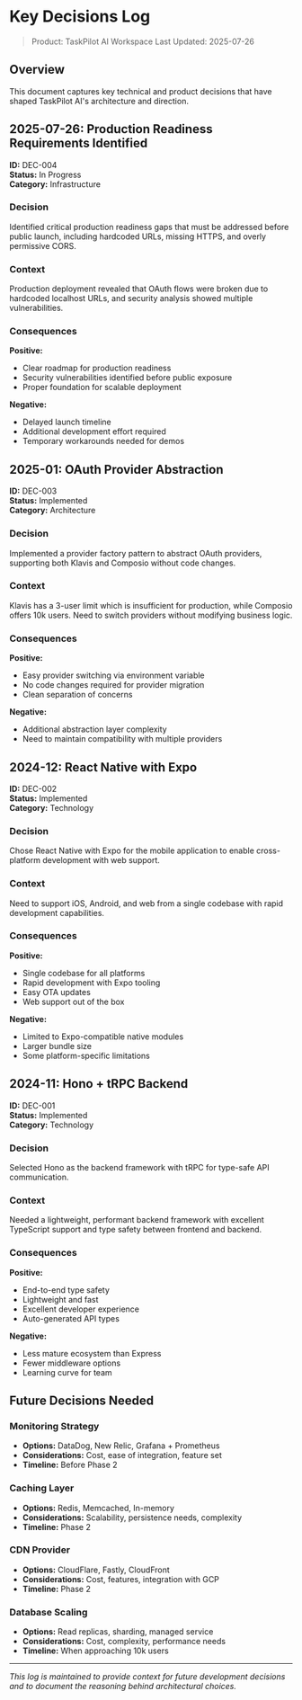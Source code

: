 # Key Decisions Log

> Product: TaskPilot AI Workspace
> Last Updated: 2025-07-26

## Overview

This document captures key technical and product decisions that have shaped TaskPilot AI's architecture and direction.

## 2025-07-26: Production Readiness Requirements Identified

**ID:** DEC-004  
**Status:** In Progress  
**Category:** Infrastructure  

### Decision
Identified critical production readiness gaps that must be addressed before public launch, including hardcoded URLs, missing HTTPS, and overly permissive CORS.

### Context
Production deployment revealed that OAuth flows were broken due to hardcoded localhost URLs, and security analysis showed multiple vulnerabilities.

### Consequences
**Positive:**
- Clear roadmap for production readiness
- Security vulnerabilities identified before public exposure
- Proper foundation for scalable deployment

**Negative:**
- Delayed launch timeline
- Additional development effort required
- Temporary workarounds needed for demos

## 2025-01: OAuth Provider Abstraction

**ID:** DEC-003  
**Status:** Implemented  
**Category:** Architecture  

### Decision
Implemented a provider factory pattern to abstract OAuth providers, supporting both Klavis and Composio without code changes.

### Context
Klavis has a 3-user limit which is insufficient for production, while Composio offers 10k users. Need to switch providers without modifying business logic.

### Consequences
**Positive:**
- Easy provider switching via environment variable
- No code changes required for provider migration
- Clean separation of concerns

**Negative:**
- Additional abstraction layer complexity
- Need to maintain compatibility with multiple providers

## 2024-12: React Native with Expo

**ID:** DEC-002  
**Status:** Implemented  
**Category:** Technology  

### Decision
Chose React Native with Expo for the mobile application to enable cross-platform development with web support.

### Context
Need to support iOS, Android, and web from a single codebase with rapid development capabilities.

### Consequences
**Positive:**
- Single codebase for all platforms
- Rapid development with Expo tooling
- Easy OTA updates
- Web support out of the box

**Negative:**
- Limited to Expo-compatible native modules
- Larger bundle size
- Some platform-specific limitations

## 2024-11: Hono + tRPC Backend

**ID:** DEC-001  
**Status:** Implemented  
**Category:** Technology  

### Decision
Selected Hono as the backend framework with tRPC for type-safe API communication.

### Context
Needed a lightweight, performant backend framework with excellent TypeScript support and type safety between frontend and backend.

### Consequences
**Positive:**
- End-to-end type safety
- Lightweight and fast
- Excellent developer experience
- Auto-generated API types

**Negative:**
- Less mature ecosystem than Express
- Fewer middleware options
- Learning curve for team

## Future Decisions Needed

### Monitoring Strategy
- **Options:** DataDog, New Relic, Grafana + Prometheus
- **Considerations:** Cost, ease of integration, feature set
- **Timeline:** Before Phase 2

### Caching Layer
- **Options:** Redis, Memcached, In-memory
- **Considerations:** Scalability, persistence needs, complexity
- **Timeline:** Phase 2

### CDN Provider
- **Options:** CloudFlare, Fastly, CloudFront
- **Considerations:** Cost, features, integration with GCP
- **Timeline:** Phase 2

### Database Scaling
- **Options:** Read replicas, sharding, managed service
- **Considerations:** Cost, complexity, performance needs
- **Timeline:** When approaching 10k users

---

*This log is maintained to provide context for future development decisions and to document the reasoning behind architectural choices.*
